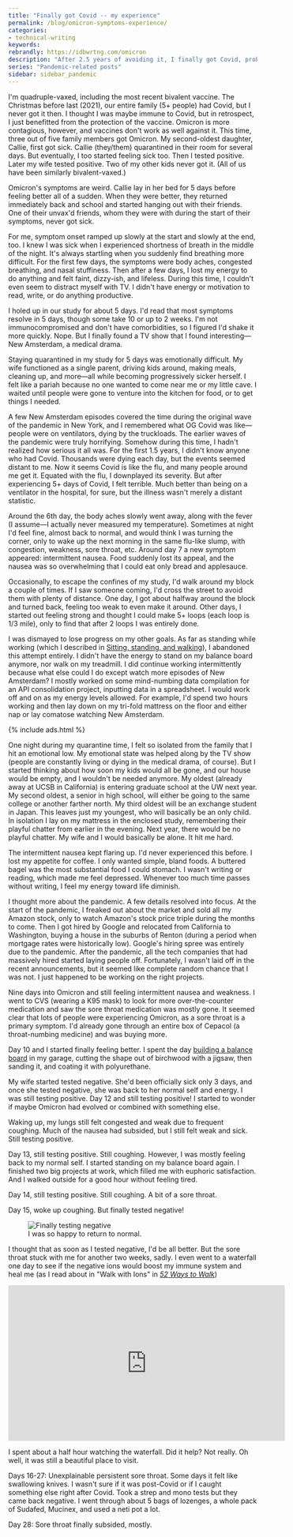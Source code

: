 ```yaml
---
title: "Finally got Covid -- my experience"
permalink: /blog/omicron-symptoms-experience/
categories:
- technical-writing
keywords:
rebrandly: https://idbwrtng.com/omicron
description: "After 2.5 years of avoiding it, I finally got Covid, probably Omicron based on the symptoms. I usually don't write about personal illness, but I also figure that my blog would have a void if I never wrote about Covid during the entire pandemic."
series: "Pandemic-related posts"
sidebar: sidebar_pandemic
---
```


I'm quadruple-vaxed, including the most recent bivalent vaccine. The Christmas before last (2021), our entire family (5+ people) had Covid, but I never got it then. I thought I was maybe immune to Covid, but in retrospect, I just benefitted from the protection of the vaccine. Omicron is more contagious, however, and vaccines don't work as well against it. This time, three out of five family members got Omicron. My second-oldest daughter, Callie, first got sick. Callie (they/them) quarantined in their room for several days. But eventually, I too started feeling sick too. Then I tested positive. Later my wife tested positive. Two of my other kids never got it. (All of us have been similarly bivalent-vaxed.)

Omicron's symptoms are weird. Callie lay in her bed for 5 days before feeling better all of a sudden. When they were better, they returned immediately back and school and started hanging out with their friends. One of their unvax'd friends, whom they were with during the start of their symptoms, never got sick.

For me, symptom onset ramped up slowly at the start and slowly at the end, too. I knew I was sick when I experienced shortness of breath in the middle of the night. It's always startling when you suddenly find breathing more difficult. For the first few days, the symptoms were body aches, congested breathing, and nasal stuffiness. Then after a few days, I lost my energy to do anything and felt faint, dizzy-ish, and lifeless. During this time, I couldn't even seem to distract myself with TV. I didn't have energy or motivation to read, write, or do anything productive.

I holed up in our study for about 5 days. I'd read that most symptoms resolve in 5 days, though some take 10 or up to 2 weeks. I'm not immunocompromised and don't have comorbidities, so I figured I'd shake it more quickly. Nope. But I finally found a TV show that I found interesting&mdash;New Amsterdam, a medical drama.

Staying quarantined in my study for 5 days was emotionally difficult. My wife functioned as a single parent, driving kids around, making meals, cleaning up, and more&mdash;all while becoming progressively sicker herself. I felt like a pariah because no one wanted to come near me or my little cave. I waited until people were gone to venture into the kitchen for food, or to get things I needed. 

A few New Amsterdam episodes covered the time during the original wave of the pandemic in New York, and I remembered what OG Covid was like&mdash;people were on ventilators, dying by the truckloads. The earlier waves of the pandemic were truly horrifying. Somehow during this time, I hadn't realized how serious it all was. For the first 1.5 years, I didn't know anyone who had Covid. Thousands were dying each day, but the events seemed distant to me. Now it seems Covid is like the flu, and many people around me get it. Equated with the flu, I downplayed its severity. But after experiencing 5+ days of Covid, I felt terrible. Much better than being on a ventilator in the hospital, for sure, but the illness wasn't merely a distant statistic.

Around the 6th day, the body aches slowly went away, along with the fever (I assume&mdash;I actually never measured my temperature). Sometimes at night I'd feel fine, almost back to normal, and would think I was turning the corner, only to wake up the next morning in the same flu-like slump, with congestion, weakness, sore throat, etc. Around day 7 a new symptom appeared: intermittent nausea. Food suddenly lost its appeal, and the nausea was so overwhelming that I could eat only bread and applesauce.

Occasionally, to escape the confines of my study, I'd walk around my block a couple of times. If I saw someone coming, I'd cross the street to avoid them with plenty of distance. One day, I got about halfway around the block and turned back, feeling too weak to even make it around. Other days, I started out feeling strong and thought I could make 5+ loops (each loop is 1/3 mile), only to find that after 2 loops I was entirely done.

I was dismayed to lose progress on my other goals. As far as standing while working (which I described in [Sitting, standing, and walking](/blog/sitting-standing-walking-introduction/)), I abandoned this attempt entirely. I didn't have the energy to stand on my balance board anymore, nor walk on my treadmill. I did continue working intermittently because what else could I do except watch more episodes of New Amsterdam? I mostly worked on some mind-numbing data compilation for an API consolidation project, inputting data in a spreadsheet. I would work off and on as my energy levels allowed. For example, I'd spend two hours working and then lay down on my tri-fold mattress on the floor and either nap or lay comatose watching New Amsterdam.

{% include ads.html %}

One night during my quarantine time, I felt so isolated from the family that I hit an emotional low. My emotional state was helped along by the TV show (people are constantly living or dying in the medical drama, of course). But I started thinking about how soon my kids would all be gone, and our house would be empty, and I wouldn't be needed anymore. My oldest (already away at UCSB in California) is entering graduate school at the UW next year. My second oldest, a senior in high school, will either be going to the same college or another farther north. My third oldest will be an exchange student in Japan. This leaves just my youngest, who will basically be an only child. In isolation I lay on my mattress in the enclosed study, remembering their playful chatter from earlier in the evening. Next year, there would be no playful chatter. My wife and I would basically be alone. It hit me hard.

The intermittent nausea kept flaring up. I'd never experienced this before. I lost my appetite for coffee. I only wanted simple, bland foods. A buttered bagel was the most substantial food I could stomach. I wasn't writing or reading, which made me feel depressed. Whenever too much time passes without writing, I feel my energy toward life diminish.

I thought more about the pandemic. A few details resolved into focus. At the start of the pandemic, I freaked out about the market and sold all my Amazon stock, only to watch Amazon's stock price triple during the months to come. Then I got hired by Google and relocated from California to Washington, buying a house in the suburbs of Renton (during a period when mortgage rates were historically low). Google's hiring spree was entirely due to the pandemic. After the pandemic, all the tech companies that had massively hired started laying people off. Fortunately, I wasn't laid off in the recent announcements, but it seemed like complete random chance that I was not. I just happened to be working on the right projects.

Nine days into Omicron and still feeling intermittent nausea and weakness. I went to CVS (wearing a K95 mask) to look for more over-the-counter medication and saw the sore throat medication was mostly gone. It seemed clear that lots of people were experiencing Omicron, as a sore throat is a primary symptom. I'd already gone through an entire box of Cepacol (a throat-numbing medicine) and was buying more.

Day 10 and I started finally feeling better. I spent the day [building a balance board](/blog/build-your-own-standing-desk-standing-office/) in my garage, cutting the shape out of birchwood with a jigsaw, then sanding it, and coating it with polyurethane. 

My wife started tested negative. She'd been officially sick only 3 days, and once she tested negative, she was back to her normal self and energy. I was still testing positive. Day 12 and still testing positive! I started to wonder if maybe Omicron had evolved or combined with something else.

Waking up, my lungs still felt congested and weak due to frequent coughing. Much of the nausea had subsided, but I still felt weak and sick. Still testing positive.

Day 13, still testing positive. Still coughing. However, I was mostly feeling back to my normal self. I started standing on my balance board again. I finished two big projects at work, which filled me with euphoric satisfaction. And I walked outside for a good hour without feeling tired.

Day 14, still testing positive. Still coughing. A bit of a sore throat.

Day 15, woke up coughing. But finally tested negative! 

<figure><img src="https://s3.us-west-1.wasabisys.com/idbwmedia.com/images/testingnegativetom.jpg" alt="Finally testing negative" /><figcaption>I was so happy to return to normal.</figcaption></figure>

I thought that as soon as I tested negative, I'd be all better. But the sore throat stuck with me for another two weeks, sadly. I even went to a waterfall one day to see if the negative ions would boost my immune system and heal me (as I read about in "Walk with Ions" in [*52 Ways to Walk*](https://www.amazon.com/52-Ways-Walk-Surprising-Wellness/dp/0593419952))

<iframe width="560" height="315" src="https://www.youtube.com/embed/UGWZkx1fc-0" title="YouTube video player" frameborder="0" allow="accelerometer; autoplay; clipboard-write; encrypted-media; gyroscope; picture-in-picture; web-share" allowfullscreen></iframe>

I spent about a half hour watching the waterfall. Did it help? Not really. Oh well, it was still a beautiful place to visit.

Days 16-27: Unexplainable persistent sore throat. Some days it felt like swallowing knives. I wasn't sure if it was post-Covid or if I caught something else right after Covid. Took a strep and mono tests but they came back negative. I went through about 5 bags of lozenges, a whole pack of Sudafed, Mucinex, and used a neti pot a lot.

Day 28: Sore throat finally subsided, mostly. 